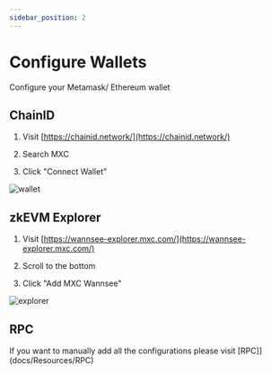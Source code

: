 ```yaml
---
sidebar_position: 2
---
```


# Configure Wallets

Configure your Metamask/ Ethereum wallet

## ChainID

1. Visit [https://chainid.network/](https://chainid.network/)

2. Search MXC

3. Click "Connect Wallet"

![wallet](/img/wallet.png)


## zkEVM Explorer

1. Visit [https://wannsee-explorer.mxc.com/](https://wannsee-explorer.mxc.com/)

2. Scroll to the bottom

3. Click "Add MXC Wannsee"


![explorer](/img/explorer.png)

## RPC

If you want to manually add all the configurations please visit [RPC]](docs/Resources/RPC)

